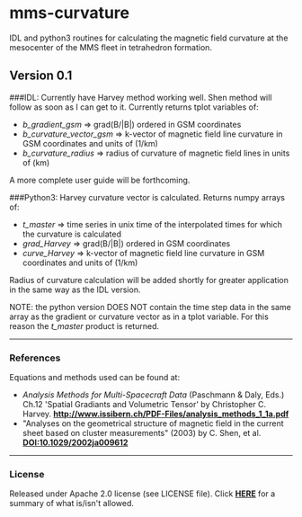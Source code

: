 # mms-curvature
IDL and python3 routines for calculating the magnetic field curvature at the mesocenter of the MMS fleet in tetrahedron formation.


## Version 0.1
###IDL:
Currently have Harvey method working well.  Shen method will follow as soon as I can get to it.  Currently returns tplot variables of:

- *b_gradient_gsm* => grad(B/|B|) ordered in GSM coordinates
- *b_curvature_vector_gsm* => k-vector of magnetic field line curvature in GSM coordinates and units of (1/km)
- *b_curvature_radius* => radius of curvature of magnetic field lines in units of (km)

A more complete user guide will be forthcoming.

###Python3:
Harvey curvature vector is calculated.  Returns numpy arrays of:

- *t_master* => time series in unix time of the interpolated times for which the curvature is calculated
- *grad_Harvey* => grad(B/|B|) ordered in GSM coordinates
- *curve_Harvey* => k-vector of magnetic field line curvature in GSM coordinates and units of (1/km)

Radius of curvature calculation will be added shortly for greater application in the same way as the IDL version.  

NOTE: the python version DOES NOT contain the time step data in the same array as the gradient or curvature vector as in a tplot variable.  For this reason the *t_master* product is returned.

-----

### References
Equations and methods used can be found at:

- *Analysis Methods for Multi-Spacecraft Data* (Paschmann & Daly, Eds.) Ch.12 'Spatial Gradiants and Volumetric Tensor' by Christopher C. Harvey.  **http://www.issibern.ch/PDF-Files/analysis_methods_1_1a.pdf**
- "Analyses on the geometrical structure of magnetic field in the current sheet based on cluster measurements" (2003) by C. Shen, et al.  **[DOI:10.1029/2002ja009612](https://doi.org/10.1029/2002JA009612)**

-----
### License
Released under Apache 2.0 license (see LICENSE file).  Click **[HERE](https://tldrlegal.com/license/apache-license-2.0-(apache-2.0))** for a summary of what is/isn't allowed.
